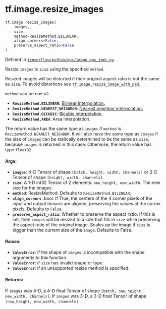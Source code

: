 <div itemscope itemtype="http://developers.google.com/ReferenceObject">
<meta itemprop="name" content="tf.image.resize_images" />
<meta itemprop="path" content="Stable" />
</div>

# tf.image.resize_images

``` python
tf.image.resize_images(
    images,
    size,
    method=ResizeMethod.BILINEAR,
    align_corners=False,
    preserve_aspect_ratio=False
)
```



Defined in [`tensorflow/python/ops/image_ops_impl.py`](/code/stable/tensorflow/python/ops/image_ops_impl.py).

Resize `images` to `size` using the specified `method`.

Resized images will be distorted if their original aspect ratio is not
the same as `size`.  To avoid distortions see
<a href="../../tf/image/resize_image_with_pad.md"><code>tf.image.resize_image_with_pad</code></a>.

`method` can be one of:

*   <b>`ResizeMethod.BILINEAR`</b>: [Bilinear interpolation.](
  https://en.wikipedia.org/wiki/Bilinear_interpolation)
*   <b>`ResizeMethod.NEAREST_NEIGHBOR`</b>: [Nearest neighbor interpolation.](
  https://en.wikipedia.org/wiki/Nearest-neighbor_interpolation)
*   <b>`ResizeMethod.BICUBIC`</b>: [Bicubic interpolation.](
  https://en.wikipedia.org/wiki/Bicubic_interpolation)
*   <b>`ResizeMethod.AREA`</b>: Area interpolation.

The return value has the same type as `images` if `method` is
`ResizeMethod.NEAREST_NEIGHBOR`. It will also have the same type as `images`
if the size of `images` can be statically determined to be the same as `size`,
because `images` is returned in this case. Otherwise, the return value has
type `float32`.

#### Args:

* <b>`images`</b>: 4-D Tensor of shape `[batch, height, width, channels]` or
          3-D Tensor of shape `[height, width, channels]`.
* <b>`size`</b>: A 1-D int32 Tensor of 2 elements: `new_height, new_width`.  The
        new size for the images.
* <b>`method`</b>: ResizeMethod.  Defaults to `ResizeMethod.BILINEAR`.
* <b>`align_corners`</b>: bool.  If True, the centers of the 4 corner pixels of the
      input and output tensors are aligned, preserving the values at the
      corner pixels. Defaults to `False`.
* <b>`preserve_aspect_ratio`</b>: Whether to preserve the aspect ratio. If this is set,
    then `images` will be resized to a size that fits in `size` while
    preserving the aspect ratio of the original image. Scales up the image if
    `size` is bigger than the current size of the `image`. Defaults to False.


#### Raises:

* <b>`ValueError`</b>: if the shape of `images` is incompatible with the
    shape arguments to this function
* <b>`ValueError`</b>: if `size` has invalid shape or type.
* <b>`ValueError`</b>: if an unsupported resize method is specified.


#### Returns:

If `images` was 4-D, a 4-D float Tensor of shape
`[batch, new_height, new_width, channels]`.
If `images` was 3-D, a 3-D float Tensor of shape
`[new_height, new_width, channels]`.